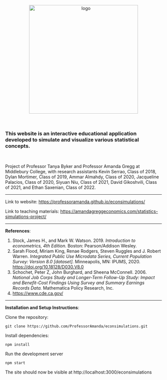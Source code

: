 <p align="center">
  <img src="src/images/ECONSIMS.png" alt="logo" width="350"/>
</p>

<br/>

### This website is an interactive educational application developed to simulate and visualize various statistical concepts.

<br/>

Project of Professor Tanya Byker and Professor Amanda Gregg at Middlebury College, with research assistants Kevin Serrao, Class of 2018, Dylan Mortimer, Class of 2019, Ammar Almahdy, Class of 2020, Jacqueline Palacios, Class of 2020, Siyuan Niu, Class of 2021, David Gikoshvili, Class of 2021, and Ethan Saxenian, Class of 2022.

---

Link to website: https://professoramanda.github.io/econsimulations/

Link to teaching materials: https://amandagreggeconomics.com/statistics-simulations-project/

---

**References**:

1. Stock, James H., and Mark W. Watson. 2019. _Introduction to econometrics, 4th Edition._ Boston: Pearson/Addison Wesley.
2. Sarah Flood, Miriam King, Renae Rodgers, Steven Ruggles and J. Robert Warren. _Integrated Public Use Microdata Series, Current Population Survey: Version 8.0 [dataset]._ Minneapolis, MN: IPUMS, 2020. https://doi.org/10.18128/D030.V8.0
2. Schochet, Peter Z, John Burghard, and Sheena McConnell. 2006. _National Job Corps Study and Longer-Term Follow-Up Study: Impact and Benefit-Cost Findings Using Survey and Summary Earnings Records Data._ Mathematica Policy Research, Inc.
4. https://www.cde.ca.gov/

---

**Installation and Setup Instructions**:

Clone the repository:
```
git clone https://github.com/ProfessorAmanda/econsimulations.git
```
Install dependencies:
```
npm install
```
Run the development server
```
npm start
```
The site should now be visible at http://localhost:3000/econsimulations
